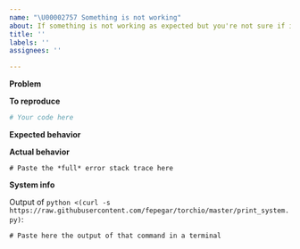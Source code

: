 ```yaml
---
name: "\U00002757 Something is not working"
about: If something is not working as expected but you're not sure if it's a bug, please follow the instructions in this template.
title: ''
labels: ''
assignees: ''

---
```



**Problem**
<!-- A clear and concise description of what the bug is. Please use a short, concise title for the bug and elaborate here -->


**To reproduce**

<!-- What did you do? -->
<!-- Please provide a minimal working example, if possible: -->
<!-- https://stackoverflow.com/help/minimal-reproducible-example -->
<!-- Here's another useful resource: "How To Ask Questions The Smart Way" -->
<!-- http://www.catb.org/~esr/faqs/smart-questions.html -->

```python
# Your code here
```

**Expected behavior**

<!-- What did you expect? -->
<!-- A clear and concise description of what you expected to happen. -->

**Actual behavior**

<!-- What did you get? -->
<!-- A clear and concise description of what actually happens. -->
<!-- If you have a code sample, error messages, stack traces, please provide it here as well -->

```python-traceback
# Paste the *full* error stack trace here
```

**System info**

Output of `python <(curl -s https://raw.githubusercontent.com/fepegar/torchio/master/print_system.py)`:

```
# Paste here the output of that command in a terminal
```
